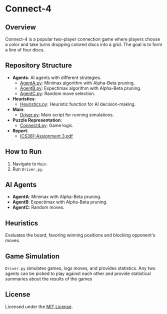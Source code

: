 # Connect-4

## Overview
Connect-4 is a popular two-player connection game where players choose a color and take turns dropping colored discs into a grid. The goal is to form a line of four discs.

## Repository Structure
- **Agents**: AI agents with different strategies.
  - [AgentA.py](https://github.com/AbdullahAlzeid/Connect-4/blob/main/Agents/AgentA.py): Minimax algorithm with Alpha-Beta pruning.
  - [AgentB.py](https://github.com/AbdullahAlzeid/Connect-4/blob/main/Agents/AgentB.py): Expectimax algorithm with Alpha-Beta pruning.
  - [AgentC.py](https://github.com/AbdullahAlzeid/Connect-4/blob/main/Agents/AgentC.py): Random move selection.
- **Heuristics**: 
  - [Heuristics.py](https://github.com/AbdullahAlzeid/Connect-4/blob/main/Heuristics/Heuristics.py): Heuristic function for AI decision-making.
- **Main**: 
  - [Driver.py](https://github.com/AbdullahAlzeid/Connect-4/blob/main/Main/Driver.py): Main script for running simulations.
- **Puzzle Representation**: 
  - [Connect4.py](https://github.com/AbdullahAlzeid/Connect-4/blob/main/Puzzle%20Representation/Connect4.py): Game logic.
- **Report**: 
  - [ICS381-Assignment 3.pdf](https://github.com/AbdullahAlzeid/Connect-4/blob/main/Report/ICS381-Assignment%203.pdf)

## How to Run
1. Navigate to `Main`.
2. Run `Driver.py`.

## AI Agents
- **AgentA**: Minimax with Alpha-Beta pruning.
- **AgentB**: Expectimax with Alpha-Beta pruning.
- **AgentC**: Random moves.

## Heuristics
Evaluates the board, favoring winning positions and blocking opponent's moves.

## Game Simulation
`Driver.py` simulates games, logs moves, and provides statistics. Any two agents can be picked to play against each other and provide statistical summaries about the results of the games

## License
Licensed under the [MIT License](https://github.com/AbdullahAlzeid/Connect-4/blob/main/LICENSE).
